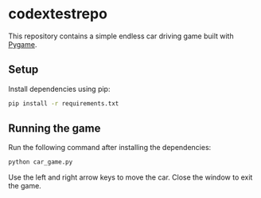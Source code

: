 # codextestrepo

This repository contains a simple endless car driving game built with
[Pygame](https://www.pygame.org/).

## Setup

Install dependencies using pip:

```bash
pip install -r requirements.txt
```

## Running the game

Run the following command after installing the dependencies:

```bash
python car_game.py
```

Use the left and right arrow keys to move the car. Close the window to
exit the game.
